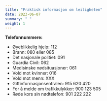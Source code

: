 ```yaml
---
title: "Praktisk informasjon om leiligheten"
date: 2023-06-07
summary: " "
weight: 1
---
```


**Telefonnummere:**
* Øyeblikkelig hjelp: 112
* Brann: 080 eller 085
* Det nasjonale politiet: 091
* Guardia Civil: 062
* Medisinske nødsituasjoner: 061
* Vold mot kvinner: 016
* Vold mot menn: XXX
* Giftinformasjonsentralen: 915 620 420
* For å melde om trafikkulykker: 900 123 505
* Røde kors sin nødtelefon: 901 222 222